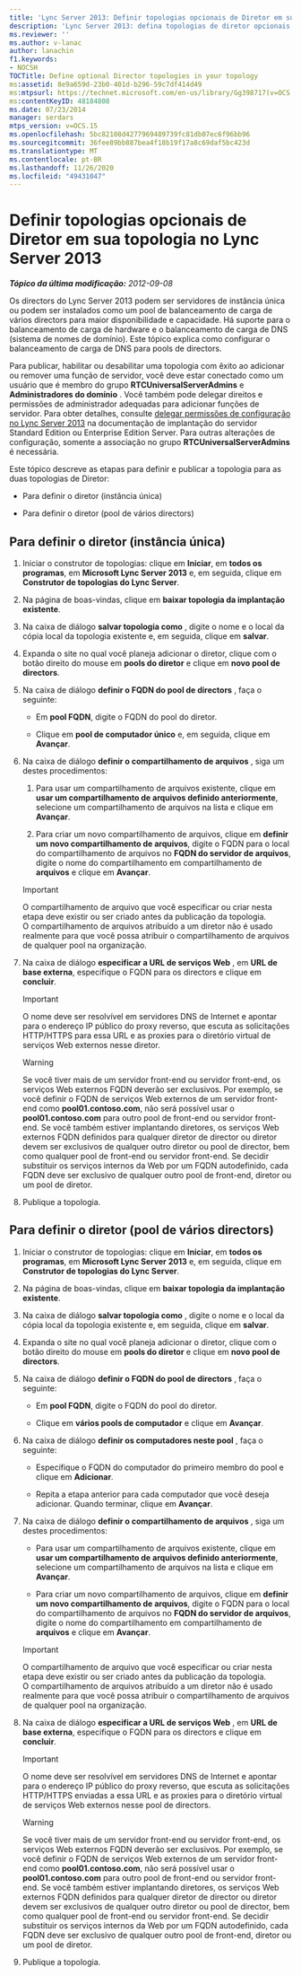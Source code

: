 ```yaml
---
title: 'Lync Server 2013: Definir topologias opcionais de Diretor em sua topologia'
description: 'Lync Server 2013: defina topologias de diretor opcionais na sua topologia.'
ms.reviewer: ''
ms.author: v-lanac
author: lanachin
f1.keywords:
- NOCSH
TOCTitle: Define optional Director topologies in your topology
ms:assetid: 8e9a659d-23b0-401d-b296-59c7df414d49
ms:mtpsurl: https://technet.microsoft.com/en-us/library/Gg398717(v=OCS.15)
ms:contentKeyID: 48184808
ms.date: 07/23/2014
manager: serdars
mtps_version: v=OCS.15
ms.openlocfilehash: 5bc82108d4277969489739fc81db07ec6f96bb96
ms.sourcegitcommit: 36fee89bb887bea4f18b19f17a8c69daf5bc423d
ms.translationtype: MT
ms.contentlocale: pt-BR
ms.lasthandoff: 11/26/2020
ms.locfileid: "49431047"
---
```

# <a name="define-optional-director-topologies-in-your-topology-for-lync-server-2013"></a>Definir topologias opcionais de Diretor em sua topologia no Lync Server 2013

<div data-xmlns="http://www.w3.org/1999/xhtml">

<div class="topic" data-xmlns="http://www.w3.org/1999/xhtml" data-msxsl="urn:schemas-microsoft-com:xslt" data-cs="https://msdn.microsoft.com/">

<div data-asp="https://msdn2.microsoft.com/asp">



</div>

<div id="mainSection">

<div id="mainBody">

<span> </span>

_**Tópico da última modificação:** 2012-09-08_

Os directors do Lync Server 2013 podem ser servidores de instância única ou podem ser instalados como um pool de balanceamento de carga de vários directors para maior disponibilidade e capacidade. Há suporte para o balanceamento de carga de hardware e o balanceamento de carga de DNS (sistema de nomes de domínio). Este tópico explica como configurar o balanceamento de carga de DNS para pools de directors.

Para publicar, habilitar ou desabilitar uma topologia com êxito ao adicionar ou remover uma função de servidor, você deve estar conectado como um usuário que é membro do grupo **RTCUniversalServerAdmins** e **Administradores do domínio** . Você também pode delegar direitos e permissões de administrador adequadas para adicionar funções de servidor. Para obter detalhes, consulte [delegar permissões de configuração no Lync Server 2013](lync-server-2013-delegate-setup-permissions.md) na documentação de implantação do servidor Standard Edition ou Enterprise Edition Server. Para outras alterações de configuração, somente a associação no grupo **RTCUniversalServerAdmins** é necessária.

Este tópico descreve as etapas para definir e publicar a topologia para as duas topologias de Diretor:

  - Para definir o diretor (instância única)

  - Para definir o diretor (pool de vários directors)

<div>

## <a name="to-define-the-director-single-instance"></a>Para definir o diretor (instância única)

1.  Iniciar o construtor de topologias: clique em **Iniciar**, em **todos os programas**, em **Microsoft Lync Server 2013** e, em seguida, clique em **Construtor de topologias do Lync Server**.

2.  Na página de boas-vindas, clique em **baixar topologia da implantação existente**.

3.  Na caixa de diálogo **salvar topologia como** , digite o nome e o local da cópia local da topologia existente e, em seguida, clique em **salvar**.

4.  Expanda o site no qual você planeja adicionar o diretor, clique com o botão direito do mouse em **pools do diretor** e clique em **novo pool de directors**.

5.  Na caixa de diálogo **definir o FQDN do pool de directors** , faça o seguinte:
    
      - Em **pool FQDN**, digite o FQDN do pool do diretor.
    
      - Clique em **pool de computador único** e, em seguida, clique em **Avançar**.

6.  Na caixa de diálogo **definir o compartilhamento de arquivos** , siga um destes procedimentos:
    
    1.  Para usar um compartilhamento de arquivos existente, clique em **usar um compartilhamento de arquivos definido anteriormente**, selecione um compartilhamento de arquivos na lista e clique em **Avançar**.
    
    2.  Para criar um novo compartilhamento de arquivos, clique em **definir um novo compartilhamento de arquivos**, digite o FQDN para o local do compartilhamento de arquivos no **FQDN do servidor de arquivos**, digite o nome do compartilhamento em compartilhamento de **arquivos** e clique em **Avançar**.
    
    <div>
    

    > [!IMPORTANT]  
    > O compartilhamento de arquivo que você especificar ou criar nesta etapa deve existir ou ser criado antes da publicação da topologia.<BR>O compartilhamento de arquivos atribuído a um diretor não é usado realmente para que você possa atribuir o compartilhamento de arquivos de qualquer pool na organização.

    
    </div>

7.  Na caixa de diálogo **especificar a URL de serviços Web** , em **URL de base externa**, especifique o FQDN para os directors e clique em **concluir**.
    
    <div>
    

    > [!IMPORTANT]  
    > O nome deve ser resolvível em servidores DNS de Internet e apontar para o endereço IP público do proxy reverso, que escuta as solicitações HTTP/HTTPS para essa URL e as proxies para o diretório virtual de serviços Web externos nesse diretor.

    
    </div>
    
    <div>
    

    > [!WARNING]  
    > Se você tiver mais de um servidor front-end ou servidor front-end, os serviços Web externos FQDN deverão ser exclusivos. Por exemplo, se você definir o FQDN de serviços Web externos de um servidor front-end como <STRONG>pool01.contoso.com</STRONG>, não será possível usar o <STRONG>pool01.contoso.com</STRONG> para outro pool de front-end ou servidor front-end. Se você também estiver implantando diretores, os serviços Web externos FQDN definidos para qualquer diretor de director ou diretor devem ser exclusivos de qualquer outro diretor ou pool de director, bem como qualquer pool de front-end ou servidor front-end. Se decidir substituir os serviços internos da Web por um FQDN autodefinido, cada FQDN deve ser exclusivo de qualquer outro pool de front-end, diretor ou um pool de diretor.

    
    </div>

8.  Publique a topologia.

</div>

<div>

## <a name="to-define-the-director-multiple-director-pool"></a>Para definir o diretor (pool de vários directors)

1.  Iniciar o construtor de topologias: clique em **Iniciar**, em **todos os programas**, em **Microsoft Lync Server 2013** e, em seguida, clique em **Construtor de topologias do Lync Server**.

2.  Na página de boas-vindas, clique em **baixar topologia da implantação existente**.

3.  Na caixa de diálogo **salvar topologia como** , digite o nome e o local da cópia local da topologia existente e, em seguida, clique em **salvar**.

4.  Expanda o site no qual você planeja adicionar o diretor, clique com o botão direito do mouse em **pools do diretor** e clique em **novo pool de directors**.

5.  Na caixa de diálogo **definir o FQDN do pool de directors** , faça o seguinte:
    
      - Em **pool FQDN**, digite o FQDN do pool do diretor.
    
      - Clique em **vários pools de computador** e clique em **Avançar**.

6.  Na caixa de diálogo **definir os computadores neste pool** , faça o seguinte:
    
      - Especifique o FQDN do computador do primeiro membro do pool e clique em **Adicionar**.
    
      - Repita a etapa anterior para cada computador que você deseja adicionar. Quando terminar, clique em **Avançar**.

7.  Na caixa de diálogo **definir o compartilhamento de arquivos** , siga um destes procedimentos:
    
      - Para usar um compartilhamento de arquivos existente, clique em **usar um compartilhamento de arquivos definido anteriormente**, selecione um compartilhamento de arquivos na lista e clique em **Avançar**.
    
      - Para criar um novo compartilhamento de arquivos, clique em **definir um novo compartilhamento de arquivos**, digite o FQDN para o local do compartilhamento de arquivos no **FQDN do servidor de arquivos**, digite o nome do compartilhamento em compartilhamento de **arquivos** e clique em **Avançar**.
    
    <div>
    

    > [!IMPORTANT]  
    > O compartilhamento de arquivo que você especificar ou criar nesta etapa deve existir ou ser criado antes da publicação da topologia.<BR>O compartilhamento de arquivos atribuído a um diretor não é usado realmente para que você possa atribuir o compartilhamento de arquivos de qualquer pool na organização.

    
    </div>

8.  Na caixa de diálogo **especificar a URL de serviços Web** , em **URL de base externa**, especifique o FQDN para os directors e clique em **concluir**.
    
    <div>
    

    > [!IMPORTANT]  
    > O nome deve ser resolvível em servidores DNS de Internet e apontar para o endereço IP público do proxy reverso, que escuta as solicitações HTTP/HTTPS enviadas a essa URL e as proxies para o diretório virtual de serviços Web externos nesse pool de directors.

    
    </div>
    
    <div>
    

    > [!WARNING]  
    > Se você tiver mais de um servidor front-end ou servidor front-end, os serviços Web externos FQDN deverão ser exclusivos. Por exemplo, se você definir o FQDN de serviços Web externos de um servidor front-end como <STRONG>pool01.contoso.com</STRONG>, não será possível usar o <STRONG>pool01.contoso.com</STRONG> para outro pool de front-end ou servidor front-end. Se você também estiver implantando diretores, os serviços Web externos FQDN definidos para qualquer diretor de director ou diretor devem ser exclusivos de qualquer outro diretor ou pool de director, bem como qualquer pool de front-end ou servidor front-end. Se decidir substituir os serviços internos da Web por um FQDN autodefinido, cada FQDN deve ser exclusivo de qualquer outro pool de front-end, diretor ou um pool de diretor.

    
    </div>

9.  Publique a topologia.

</div>

</div>

<span> </span>

</div>

</div>

</div>

